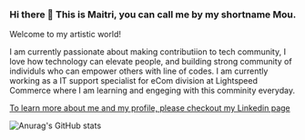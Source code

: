 ### Hi there 👋 This is Maitri, you can call me by my shortname Mou. 

<P>
Welcome to my artistic world!
  
I am currently passionate about making contributiion to tech community, I love how technology can elevate people, and building strong community of individuls who can empower others with line of codes. I am currently working as a IT support specialist for eCom division at Lightspeed Commerce where I am learning and engeging with this comminity everyday.
</p>

<a href="https://www.linkedin.com/in/maitri-mou/?originalSubdomain=ca" >To learn more about me and my profile, please checkout my Linkedin page </a>

![Anurag's GitHub stats](https://github-readme-stats.vercel.app/api?username=anuraghazra&theme=dark&show_icons=true)
